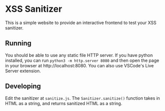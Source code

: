 # XSS Sanitizer
This is a simple website to provide an interactive frontend to test your XSS sanitizer.

## Running
You should be able to use any static file HTTP server. If you have python installed, you can run `python3 -m http.server 8080` and then open the page in your browser at http://localhost:8080. You can also use VSCode's Live Server extension.

## Developing
Edit the sanitizer at `sanitize.js`. The `Sanitizer.sanitize()` function takes in HTML as a string, and returns sanitized HTML as a string.

